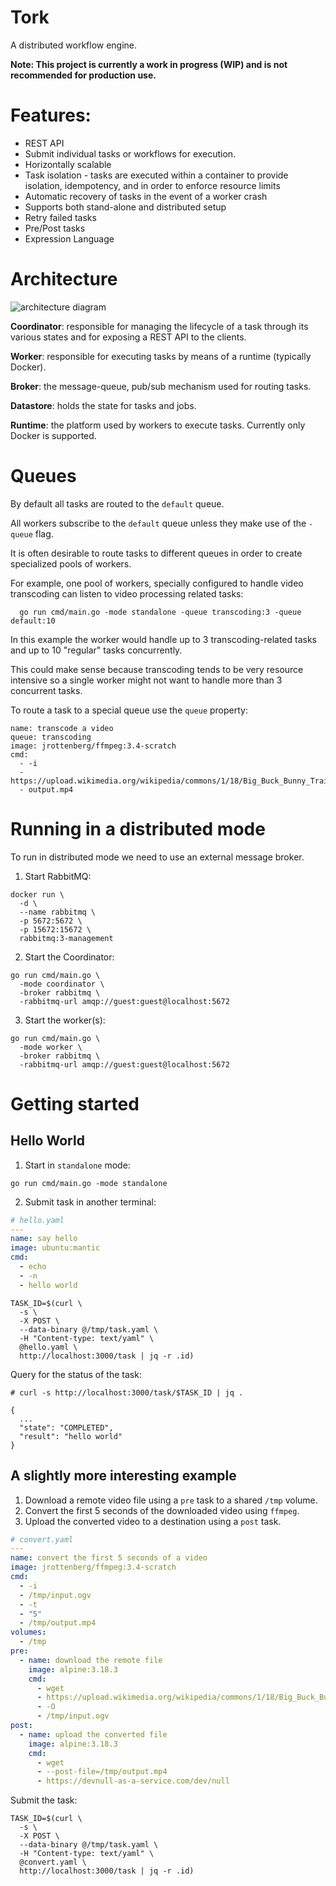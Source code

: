 # Tork

A distributed workflow engine.

**Note: This project is currently a work in progress (WIP) and is not recommended for production use.**

# Features:

- REST API
- Submit individual tasks or workflows for execution.
- Horizontally scalable
- Task isolation - tasks are executed within a container to provide isolation, idempotency, and in order to enforce resource limits
- Automatic recovery of tasks in the event of a worker crash
- Supports both stand-alone and distributed setup
- Retry failed tasks
- Pre/Post tasks
- Expression Language

# Architecture

![architecture diagram](arch.png)

**Coordinator**: responsible for managing the lifecycle of a task through its various states and for exposing a REST API to the clients.

**Worker**: responsible for executing tasks by means of a runtime (typically Docker).

**Broker**: the message-queue, pub/sub mechanism used for routing tasks.

**Datastore**: holds the state for tasks and jobs.

**Runtime**: the platform used by workers to execute tasks. Currently only Docker is supported.

# Queues

By default all tasks are routed to the `default` queue.

All workers subscribe to the `default` queue unless they make use of the `-queue` flag.

It is often desirable to route tasks to different queues in order to create specialized pools of workers.

For example, one pool of workers, specially configured to handle video transcoding can listen to video processing related tasks:

```
  go run cmd/main.go -mode standalone -queue transcoding:3 -queue default:10
```

In this example the worker would handle up to 3 transcoding-related tasks and up to 10 "regular" tasks concurrently.

This could make sense because transcoding tends to be very resource intensive so a single worker might not want to handle more than 3 concurrent tasks.

To route a task to a special queue use the `queue` property:

```
name: transcode a video
queue: transcoding
image: jrottenberg/ffmpeg:3.4-scratch
cmd:
  - -i
  - https://upload.wikimedia.org/wikipedia/commons/1/18/Big_Buck_Bunny_Trailer_1080p.ogv
  - output.mp4
```

# Running in a distributed mode

To run in distributed mode we need to use an external message broker.

1. Start RabbitMQ:

```
docker run \
  -d \
  --name rabbitmq \
  -p 5672:5672 \
  -p 15672:15672 \
  rabbitmq:3-management
```

2. Start the Coordinator:

```
go run cmd/main.go \
  -mode coordinator \
  -broker rabbitmq \
  -rabbitmq-url amqp://guest:guest@localhost:5672
```

3. Start the worker(s):

```
go run cmd/main.go \
  -mode worker \
  -broker rabbitmq \
  -rabbitmq-url amqp://guest:guest@localhost:5672
```

# Getting started

## Hello World

1. Start in `standalone` mode:

```
go run cmd/main.go -mode standalone
```

2. Submit task in another terminal:

```yaml
# hello.yaml
---
name: say hello
image: ubuntu:mantic
cmd:
  - echo
  - -n
  - hello world
```

```
TASK_ID=$(curl \
  -s \
  -X POST \
  --data-binary @/tmp/task.yaml \
  -H "Content-type: text/yaml" \
  @hello.yaml \
  http://localhost:3000/task | jq -r .id)
```

Query for the status of the task:

```
# curl -s http://localhost:3000/task/$TASK_ID | jq .

{
  ...
  "state": "COMPLETED",
  "result": "hello world"
}
```

## A slightly more interesting example

1. Download a remote video file using a `pre` task to a shared `/tmp` volume.
2. Convert the first 5 seconds of the downloaded video using `ffmpeg`.
3. Upload the converted video to a destination using a `post` task.

```yaml
# convert.yaml
---
name: convert the first 5 seconds of a video
image: jrottenberg/ffmpeg:3.4-scratch
cmd:
  - -i
  - /tmp/input.ogv
  - -t
  - "5"
  - /tmp/output.mp4
volumes:
  - /tmp
pre:
  - name: download the remote file
    image: alpine:3.18.3
    cmd:
      - wget
      - https://upload.wikimedia.org/wikipedia/commons/1/18/Big_Buck_Bunny_Trailer_1080p.ogv
      - -O
      - /tmp/input.ogv
post:
  - name: upload the converted file
    image: alpine:3.18.3
    cmd:
      - wget
      - --post-file=/tmp/output.mp4
      - https://devnull-as-a-service.com/dev/null
```

Submit the task:

```
TASK_ID=$(curl \
  -s \
  -X POST \
  --data-binary @/tmp/task.yaml \
  -H "Content-type: text/yaml" \
  @convert.yaml \
  http://localhost:3000/task | jq -r .id)
```
